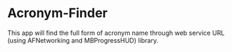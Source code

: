 # Acronym-Finder
This app will find the full form of acronym name through web service URL (using AFNetworking and MBProgressHUD) library.
